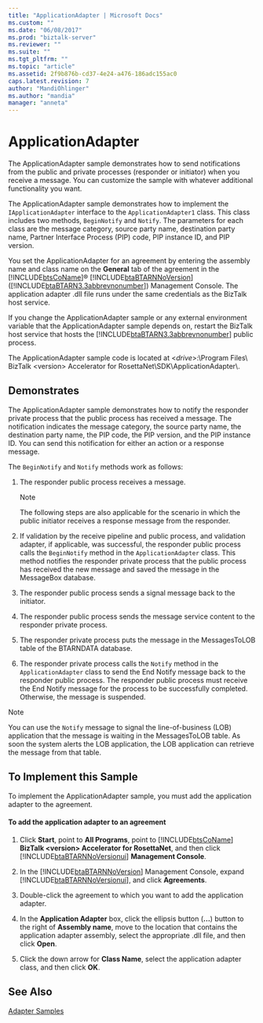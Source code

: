 ```yaml
---
title: "ApplicationAdapter | Microsoft Docs"
ms.custom: ""
ms.date: "06/08/2017"
ms.prod: "biztalk-server"
ms.reviewer: ""
ms.suite: ""
ms.tgt_pltfrm: ""
ms.topic: "article"
ms.assetid: 2f9b876b-cd37-4e24-a476-186adc155ac0
caps.latest.revision: 7
author: "MandiOhlinger"
ms.author: "mandia"
manager: "anneta"
---
```

# ApplicationAdapter
The ApplicationAdapter sample demonstrates how to send notifications from the public and private processes (responder or initiator) when you receive a message. You can customize the sample with whatever additional functionality you want.  
  
 The ApplicationAdapter sample demonstrates how to implement the `IApplicationAdapter` interface to the `ApplicationAdapter1` class. This class includes two methods, `BeginNotify` and `Notify`. The parameters for each class are the message category, source party name, destination party name, Partner Interface Process (PIP) code, PIP instance ID, and PIP version.  
  
 You set the ApplicationAdapter for an agreement by entering the assembly name and class name on the **General** tab of the agreement in the [!INCLUDE[btsCoName](../../includes/btsconame-md.md)]® [!INCLUDE[btaBTARNNoVersion](../../includes/btabtarnnoversion-md.md)] ([!INCLUDE[btaBTARN3.3abbrevnonumber](../../includes/btabtarn3-3abbrevnonumber-md.md)]) Management Console. The application adapter .dll file runs under the same credentials as the BizTalk host service.  
  
 If you change the ApplicationAdapter sample or any external environment variable that the ApplicationAdapter sample depends on, restart the BizTalk host service that hosts the [!INCLUDE[btaBTARN3.3abbrevnonumber](../../includes/btabtarn3-3abbrevnonumber-md.md)] public process.  
  
 The ApplicationAdapter sample code is located at \<*drive*>:\Program Files\ BizTalk \<version> Accelerator for RosettaNet\SDK\ApplicationAdapter\\.  
  
## Demonstrates  
 The ApplicationAdapter sample demonstrates how to notify the responder private process that the public process has received a message. The notification indicates the message category, the source party name, the destination party name, the PIP code, the PIP version, and the PIP instance ID. You can send this notification for either an action or a response message.  
  
 The `BeginNotify` and `Notify` methods work as follows:  
  
1.  The responder public process receives a message.  
  
    > [!NOTE]
    >  The following steps are also applicable for the scenario in which the public initiator receives a response message from the responder.  
  
2.  If validation by the receive pipeline and public process, and validation adapter, if applicable, was successful, the responder public process calls the `BeginNotify` method in the `ApplicationAdapter` class. This method notifies the responder private process that the public process has received the new message and saved the message in the MessageBox database.  
  
3.  The responder public process sends a signal message back to the initiator.  
  
4.  The responder public process sends the message service content to the responder private process.  
  
5.  The responder private process puts the message in the MessagesToLOB table of the BTARNDATA database.  
  
6.  The responder private process calls the `Notify` method in the `ApplicationAdapter` class to send the End Notify message back to the responder public process. The responder public process must receive the End Notify message for the process to be successfully completed. Otherwise, the message is suspended.  
  
> [!NOTE]
>  You can use the `Notify` message to signal the line-of-business (LOB) application that the message is waiting in the MessagesToLOB table. As soon the system alerts the LOB application, the LOB application can retrieve the message from that table.  
  
## To Implement this Sample  
 To implement the ApplicationAdapter sample, you must add the application adapter to the agreement.  
  
#### To add the application adapter to an agreement  
  
1.  Click **Start**, point to **All Programs**, point to [!INCLUDE[btsCoName](../../includes/btsconame-md.md)] **BizTalk \<version> Accelerator for RosettaNet**, and then click [!INCLUDE[btaBTARNNoVersionui](../../includes/btabtarnnoversionui-md.md)] **Management Console**.  
  
2.  In the [!INCLUDE[btaBTARNNoVersion](../../includes/btabtarnnoversion-md.md)] Management Console, expand [!INCLUDE[btaBTARNNoVersionui](../../includes/btabtarnnoversionui-md.md)], and click **Agreements**.  
  
3.  Double-click the agreement to which you want to add the application adapter.  
  
4.  In the **Application Adapter** box, click the ellipsis button (**...**) button to the right of **Assembly name**, move to the location that contains the application adapter assembly, select the appropriate .dll file, and then click **Open**.  
  
5.  Click the down arrow for **Class Name**, select the application adapter class, and then click **OK**.  
  
## See Also  
 [Adapter Samples](../../adapters-and-accelerators/accelerator-rosettanet/adapter-samples.md)